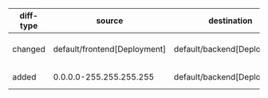 | diff-type | source | destination | dir1 | dir2 | workloads-diff-info |
|-----------|--------|-------------|------|------|---------------------|
| changed | default/frontend[Deployment] | default/backend[Deployment] | TCP 9090 | TCP 9090,UDP 53 |  |
| added | 0.0.0.0-255.255.255.255 | default/backend[Deployment] | No Connections | TCP 9090 |  |
